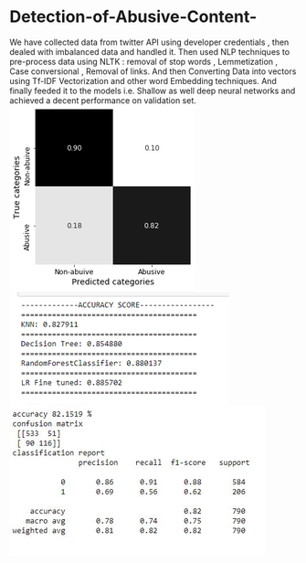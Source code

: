 # Detection-of-Abusive-Content-
We have collected data from twitter API using developer credentials , then dealed with imbalanced data and handled it. Then used NLP techniques to pre-process data using NLTK : removal of stop words , Lemmetization , Case conversional , Removal of links. And then Converting Data into vectors using Tf-IDF Vectorization and other word Embedding techniques. And finally feeded it to the models i.e. Shallow as well deep neural networks and achieved a decent performance on validation set.
![alt text](https://github.com/DheerajPranav/Detection-of-Abusive-Content-/blob/master/download.png)
![alt text](https://github.com/DheerajPranav/Detection-of-Abusive-Content-/blob/master/Capture.PNG)
![alt text](https://github.com/DheerajPranav/Detection-of-Abusive-Content-/blob/master/classreport.JPG)
